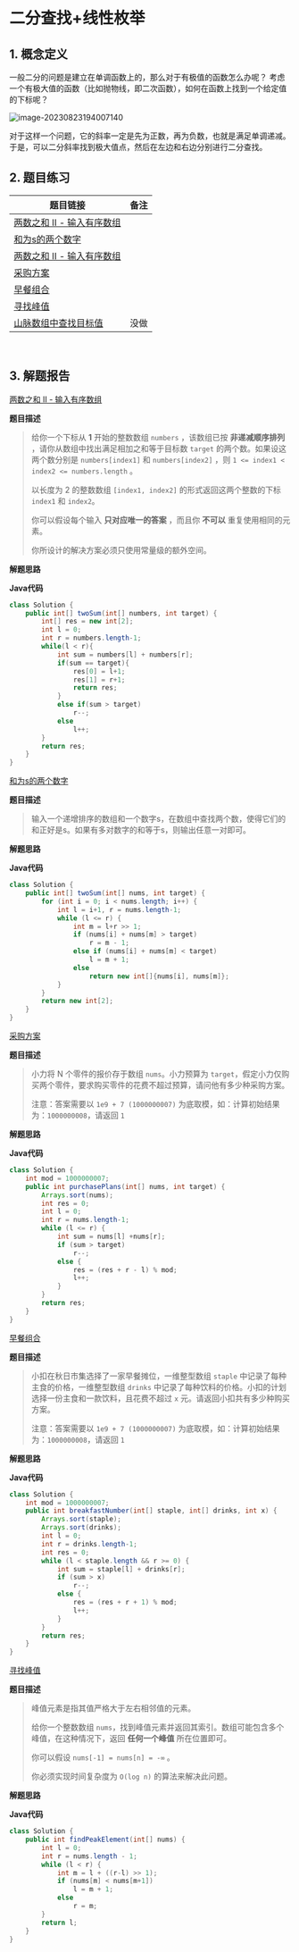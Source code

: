 # 二分查找+线性枚举

## 1. 概念定义

一般二分的问题是建立在单调函数上的，那么对于有极值的函数怎么办呢？
考虑一个有极大值的函数（比如抛物线，即二次函数），如何在函数上找到一个给定值的下标呢？

![image-20230823194007140](https://gitee.com/LowProfile666/image-bed/raw/master/img/202308231942180.png)

对于这样一个问题，它的斜率一定是先为正数，再为负数，也就是满足单调递减。于是，可以二分斜率找到极大值点，然后在左边和右边分别进行二分查找。

## 2. 题目练习

| 题目链接                                                     | 备注 |
| ------------------------------------------------------------ | ---- |
| [两数之和 II - 输入有序数组](https://leetcode.cn/problems/two-sum-ii-input-array-is-sorted/) |      |
| [和为s的两个数字](https://leetcode.cn/problems/he-wei-sde-liang-ge-shu-zi-lcof/) |      |
| [两数之和 II - 输入有序数组](https://leetcode.cn/problems/kLl5u1/) |      |
| [采购方案](https://leetcode.cn/problems/4xy4Wx/)             |      |
| [早餐组合](https://leetcode.cn/problems/2vYnGI/)             |      |
| [寻找峰值](https://leetcode.cn/problems/find-peak-element/)  |      |
| [山脉数组中查找目标值](https://leetcode.cn/problems/find-in-mountain-array/) | 没做 |

​		

## 3. 解题报告

[两数之和 II - 输入有序数组](https://leetcode.cn/problems/two-sum-ii-input-array-is-sorted/)

**题目描述**

> 给你一个下标从 **1** 开始的整数数组 `numbers` ，该数组已按 **非递减顺序排列** ，请你从数组中找出满足相加之和等于目标数 `target` 的两个数。如果设这两个数分别是 `numbers[index1]` 和 `numbers[index2]` ，则 `1 <= index1 < index2 <= numbers.length` 。
>
> 以长度为 2 的整数数组 `[index1, index2]` 的形式返回这两个整数的下标 `index1` 和 `index2`。
>
> 你可以假设每个输入 **只对应唯一的答案** ，而且你 **不可以** 重复使用相同的元素。
>
> 你所设计的解决方案必须只使用常量级的额外空间。

**解题思路**

**Java代码**

```java
class Solution {
    public int[] twoSum(int[] numbers, int target) {
        int[] res = new int[2];
        int l = 0;
        int r = numbers.length-1;
        while(l < r){
            int sum = numbers[l] + numbers[r];
            if(sum == target){
                res[0] = l+1;
                res[1] = r+1;
                return res;
            }
            else if(sum > target)
                r--;
            else
                l++;
        }
        return res;
    }
}
```

[和为s的两个数字](https://leetcode.cn/problems/he-wei-sde-liang-ge-shu-zi-lcof/)

**题目描述**

> 输入一个递增排序的数组和一个数字s，在数组中查找两个数，使得它们的和正好是s。如果有多对数字的和等于s，则输出任意一对即可。

**解题思路**

**Java代码**

```java
class Solution {
    public int[] twoSum(int[] nums, int target) {
        for (int i = 0; i < nums.length; i++) {
            int l = i+1, r = nums.length-1;
            while (l <= r) {
                int m = l+r >> 1;
                if (nums[i] + nums[m] > target)
                    r = m - 1;
                else if (nums[i] + nums[m] < target)
                    l = m + 1;
                else    
                    return new int[]{nums[i], nums[m]};
            }
        }
        return new int[2];
    }
}
```

[采购方案](https://leetcode.cn/problems/4xy4Wx/)

**题目描述**

>小力将 N 个零件的报价存于数组 `nums`。小力预算为 `target`，假定小力仅购买两个零件，要求购买零件的花费不超过预算，请问他有多少种采购方案。
>
>注意：答案需要以 `1e9 + 7 (1000000007)` 为底取模，如：计算初始结果为：`1000000008`，请返回 `1`

**解题思路**

**Java代码**

```java
class Solution {
    int mod = 1000000007;
    public int purchasePlans(int[] nums, int target) {
        Arrays.sort(nums);
        int res = 0;
        int l = 0;
        int r = nums.length-1;
        while (l <= r) {
            int sum = nums[l] +nums[r];
            if (sum > target)
                r--;
            else {
                res = (res + r - l) % mod;
                l++;
            }
        }
        return res;
    }
}
```

[早餐组合](https://leetcode.cn/problems/2vYnGI/)

**题目描述**

> 小扣在秋日市集选择了一家早餐摊位，一维整型数组 `staple` 中记录了每种主食的价格，一维整型数组 `drinks` 中记录了每种饮料的价格。小扣的计划选择一份主食和一款饮料，且花费不超过 `x` 元。请返回小扣共有多少种购买方案。
>
> 注意：答案需要以 `1e9 + 7 (1000000007)` 为底取模，如：计算初始结果为：`1000000008`，请返回 `1`

**解题思路**

**Java代码**

```java
class Solution {
    int mod = 1000000007;
    public int breakfastNumber(int[] staple, int[] drinks, int x) {
        Arrays.sort(staple);
        Arrays.sort(drinks);
        int l = 0;
        int r = drinks.length-1;
        int res = 0;
        while (l < staple.length && r >= 0) {
            int sum = staple[l] + drinks[r];
            if (sum > x)
                r--;
            else {
                res = (res + r + 1) % mod;
                l++;
            }
        }
        return res;
    }
}
```

[寻找峰值](https://leetcode.cn/problems/find-peak-element/)

**题目描述**

> 峰值元素是指其值严格大于左右相邻值的元素。
>
> 给你一个整数数组 `nums`，找到峰值元素并返回其索引。数组可能包含多个峰值，在这种情况下，返回 **任何一个峰值** 所在位置即可。
>
> 你可以假设 `nums[-1] = nums[n] = -∞` 。
>
> 你必须实现时间复杂度为 `O(log n)` 的算法来解决此问题。

**解题思路**

**Java代码**

```java
class Solution {
    public int findPeakElement(int[] nums) {
        int l = 0;
        int r = nums.length - 1;
        while (l < r) {
            int m = l + ((r-l) >> 1);
            if (nums[m] < nums[m+1])
                l = m + 1;
            else
                r = m;
        }
        return l;
    }
}
```